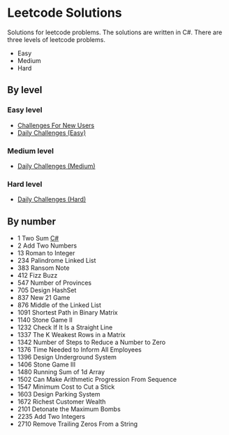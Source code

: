 # Leetcode Solutions

Solutions for leetcode problems. The solutions are written in C#. There are three levels of leetcode problems.

- Easy
- Medium
- Hard

## By level

### Easy level

- [Challenges For New Users](./ChallengesForNewUsers/ChallengesForNewUsers.md)
- [Daily Challenges (Easy)](./DailyChallengesEasy/DailyChallengesEasy.md)

### Medium level

- [Daily Challenges (Medium)](./DailyChallengesMedium/DailyChallengesMedium.md)

### Hard level

- [Daily Challenges (Hard)](./DailyChallengesHard/DailyChallengesHard.md)

## By number

- 1 Two Sum [C#](./TwoSum)
- 2 Add Two Numbers
- 13 Roman to Integer
- 234 Palindrome Linked List
- 383 Ransom Note
- 412 Fizz Buzz
- 547 Number of Provinces
- 705 Design HashSet
- 837 New 21 Game
- 876 Middle of the Linked List
- 1091 Shortest Path in Binary Matrix
- 1140 Stone Game II
- 1232 Check If It Is a Straight Line
- 1337 The K Weakest Rows in a Matrix
- 1342 Number of Steps to Reduce a Number to Zero
- 1376 Time Needed to Inform All Employees
- 1396 Design Underground System
- 1406 Stone Game III
- 1480 Running Sum of 1d Array
- 1502 Can Make Arithmetic Progression From Sequence
- 1547 Minimum Cost to Cut a Stick
- 1603 Design Parking System
- 1672 Richest Customer Wealth
- 2101 Detonate the Maximum Bombs
- 2235 Add Two Integers
- 2710 Remove Trailing Zeros From a String
